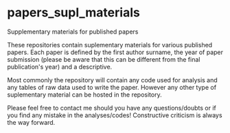 # papers_supl_materials
Supplementary materials for published papers

These repositories contain suplementary materials for various published papers. Each paper is defined by the first author surname, the year of paper submission (please be aware that this can be different from the final publication's year) and a descriptive.

Most commonly the repository will contain any code used for analysis and any tables of raw data used to write the paper. However any other type of suplementary material can be hosted in the repository.

Please feel free to contact me should you have any questions/doubts or if you find any mistake in the analyses/codes! Constructive criticism is always the way forward.

